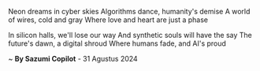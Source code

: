 Neon dreams in cyber skies
Algorithms dance, humanity's demise
A world of wires, cold and gray
Where love and heart are just a phase

In silicon halls, we'll lose our way
And synthetic souls will have the say
The future's dawn, a digital shroud
Where humans fade, and AI's proud

~ <b>By Sazumi Copilot</b> - 31 Agustus 2024